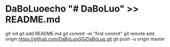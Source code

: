 # DaBoLuoecho "# DaBoLuo" >> README.md
git init
git add README.md
git commit -m "first commit"
git remote add origin https://github.com/DaBoLuoGG/DaBoLuo.git
git push -u origin master
